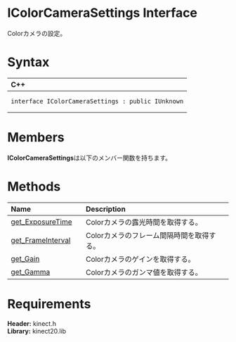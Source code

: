 IColorCameraSettings Interface  
==============================  

Colorカメラの設定。 <span id="syntaxSection"></span>

Syntax  
======  

<table>
<colgroup>
<col width="100%" />
</colgroup>
<thead>
<tr class="header">
<th align="left">C++</th>
</tr>
</thead>
<tbody>
<tr class="odd">
<td align="left"><pre><code>interface IColorCameraSettings : public IUnknown</code></pre></td>
</tr>
</tbody>
</table>

<span id="classMembersSection"></span>

Members  
=======  

**IColorCameraSettings**は以下のメンバー関数を持ちます。  

<span id="publicmethodsSection"></span>

Methods  
=======  

<table>
<colgroup>
<col width="30%" />
<col width="60%" />
</colgroup>
<thead>
<tr class="header">
<th align="left">Name</th>
<th align="left">Description</th>
</tr>
</thead>
<tbody>
<tr class="odd">
<td align="left"><a href="IColorCameraSettings/Methods/get_ExposureTime_Method.md">get_ExposureTime</a></td>
<td align="left">Colorカメラの露光時間を取得する。</td>
</tr>
<tr class="even">
<td align="left"><a href="IColorCameraSettings/Methods/get_FrameInterval_Method.md">get_FrameInterval</a></td>
<td align="left">Colorカメラのフレーム間隔時間を取得する。</td>
</tr>
<tr class="odd">
<td align="left"><a href="IColorCameraSettings/Methods/get_Gain_Method.md">get_Gain</a></td>
<td align="left">Colorカメラのゲインを取得する。</td>
</tr>
<tr class="even">
<td align="left"><a href="IColorCameraSettings/Methods/get_Gamma_Method.md">get_Gamma</a></td>
<td align="left">Colorカメラのガンマ値を取得する。</td>
</tr>
</tbody>
</table>

<span id="requirements"></span>

Requirements  
============  

**Header:** kinect.h  
**Library:** kinect20.lib  



<!--Please do not edit the data in the comment block below.-->
<!--
TOCTitle : IColorCameraSettings Interface
RLTitle : IColorCameraSettings Interface
KeywordK : IColorCameraSettings interface, about
HelpPriority : 2
TopicType : apiref
KeywordF : IColorCameraSettings
KeywordF : Microsoft.Kinect.kinect.IColorCameraSettings
KeywordA : T:Microsoft.Kinect.kinect.IColorCameraSettings
AssetID : T:Microsoft.Kinect.kinect.IColorCameraSettings
Locale : en-us
CommunityContent : 1
APIType : Managed
APILocation : 
APIName : Microsoft.Kinect.kinect.IColorCameraSettings
TargetOS : Windows
TopicType : kbSyntax
DevLang : C++
DocSet : K4Wv2
ProjType : K4Wv2Proj
Technology : Kinect for Windows
Product : Kinect for Windows SDK v2
productversion : 20
-->

